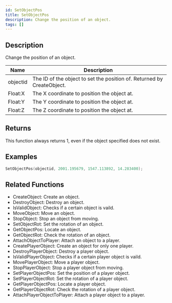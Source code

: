 ```yaml
---
id: SetObjectPos
title: SetObjectPos
description: Change the position of an object.
tags: []
---
```


## Description

Change the position of an object.


| Name | Description |
|------|-------------|
|objectid | The ID of the object to set the position of. Returned by CreateObject.|
|Float:X | The X coordinate to position the object at.|
|Float:Y | The Y coordinate to position the object at.|
|Float:Z | The Z coordinate to position the object at.|


## Returns

This function always returns 1, even if the object specified does not exist.


## Examples


```c
SetObjectPos(objectid, 2001.195679, 1547.113892, 14.283400);
```


## Related Functions


-  CreateObject: Create an object.
-  DestroyObject: Destroy an object.
-  IsValidObject: Checks if a certain object is vaild.
-  MoveObject: Move an object.
-  StopObject: Stop an object from moving.
-  SetObjectRot: Set the rotation of an object.
-  GetObjectPos: Locate an object.
-  GetObjectRot: Check the rotation of an object.
-  AttachObjectToPlayer: Attach an object to a player.
-  CreatePlayerObject: Create an object for only one player.
-  DestroyPlayerObject: Destroy a player object.
-  IsValidPlayerObject: Checks if a certain player object is vaild.
-  MovePlayerObject: Move a player object.
-  StopPlayerObject: Stop a player object from moving.
-  SetPlayerObjectPos: Set the position of a player object.
-  SetPlayerObjectRot: Set the rotation of a player object.
-  GetPlayerObjectPos: Locate a player object.
-  GetPlayerObjectRot: Check the rotation of a player object.
-  AttachPlayerObjectToPlayer: Attach a player object to a player.